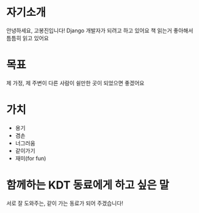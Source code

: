 # 자기소개
안녕하세요, 고봉진입니다!
Django 개발자가 되려고 하고 있어요
책 읽는거 좋아해서 틈틈히 읽고 있어요


# 목표
제 가정, 제 주변이 다른 사람이 쉴만한 곳이 되었으면 좋겠어요

# 가치
- 용기
- 겸손
- 너그러움
- 같이가기
- 재미(for fun)

# 함께하는 KDT 동료에게 하고 싶은 말
서로 잘 도와주는, 같이 가는 동료가 되어 주겠습니다!
